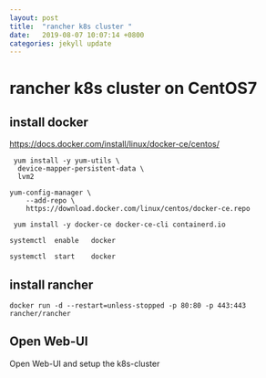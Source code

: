 ```yaml
---
layout: post
title:  "rancher k8s cluster "
date:   2019-08-07 10:07:14 +0800
categories: jekyll update
---
```

#  rancher k8s cluster on CentOS7



## install docker   

https://docs.docker.com/install/linux/docker-ce/centos/    


```
 yum install -y yum-utils \
  device-mapper-persistent-data \
  lvm2
```

```
yum-config-manager \
    --add-repo \
    https://download.docker.com/linux/centos/docker-ce.repo
```

```
 yum install -y docker-ce docker-ce-cli containerd.io
```


```
systemctl  enable   docker  

systemctl  start    docker  
```


## install rancher


```
docker run -d --restart=unless-stopped -p 80:80 -p 443:443 rancher/rancher
```

##  Open Web-UI


Open Web-UI and setup the k8s-cluster





